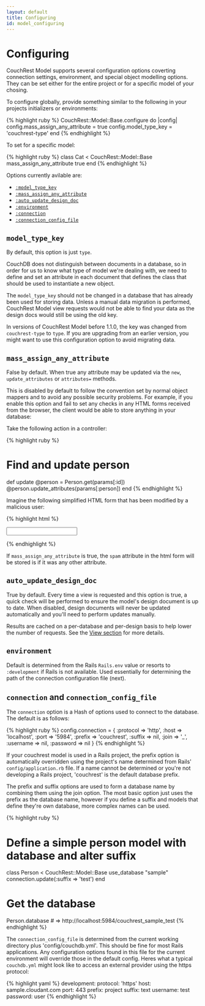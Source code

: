 ```yaml
---
layout: default
title: Configuring
id: model_configuring
---
```


# Configuring

CouchRest Model supports several configuration options coverting connection settings, environment, and special object modelling options. They can be set either for the entire project or for a specific model of your chosing.

To configure globally, provide something similar to the following in your projects initializers or environments:

{% highlight ruby %}
CouchRest::Model::Base.configure do |config|
  config.mass_assign_any_attribute = true
  config.model_type_key = 'couchrest-type'
end
{% endhighlight %}

To set for a specific model:

{% highlight ruby %}
class Cat < CouchRest::Model::Base
  mass_assign_any_attribute true
end
{% endhighlight %}

Options currently avilable are:

 * [`:model_type_key`](#model_type_key)
 * [`:mass_assign_any_attribute`](#mass_assign)
 * [`:auto_update_design_doc`](#design_doc)
 * [`:environment`](#environment)
 * [`:connection`](#connection)
 * [`:connection_config_file`](#connection)

<a id="model_type_key"> </a>
## `model_type_key`

By default, this option is just `type`.

CouchDB does not distinguish between documents in a database, so in order for us to know what type of model we're dealing with, we need to define and set an attribute in each document that defines the class that should be used to instantiate a new object.

The `model_type_key` should not be changed in a database that has already been used for storing data. Unless a manual data migration is performed, CouchRest Model view requests would not be able to find your data as the design docs would still be using the old key.

In versions of CouchRest Model before 1.1.0, the key was changed from `couchrest-type` to `type`. If you are upgrading from an earlier version, you might want to use this configuration option to avoid migrating data.

<a id="mass_assign"> </a>
## `mass_assign_any_attribute`

False by default. When true any attribute may be updated via the `new`, `update_attributes` or `attributes=` methods.

This is disabled by default to follow the convention set by normal object mappers and to avoid any possible security problems. For example, if you enable this option and fail to set any checks in any HTML forms received from the browser, the client would be able to store anything in your database:

Take the following action in a controller:

{% highlight ruby %}
# Find and update person
def update
  @person = Person.get(params[:id])
  @person.update_attributes(params[:person])
end
{% endhighlight %}

Imagine the following simplified HTML form that has been modified by a malicious user:

{% highlight html %}
<form>
  <input type="text" name="person[name]" />
  <input type="hidden" name="person[spam]" value="Some random text you don't want">
</form>
{% endhighlight %}

If `mass_assign_any_attribute` is true, the `spam` attribute in the html form will be stored is if it was any other attribute.

<a id="design_doc"> </a>
## `auto_update_design_doc`

True by default. Every time a view is requested and this option is true, a quick check will be performed to ensure the model's design document is up to date. When disabled, design documents will never be updated automatically and you'll need to perform updates manually.

Results are cached on a per-database and per-design basis to help lower the number of requests. See the [View section](/model/view_objects.html) for more details.


<a id="environment"> </a>
## `environment`

Default is determined from the Rails `Rails.env` value or resorts to `:development` if Rails is not available. Used essentially for determining the path of the connection configuration file (next).


<a id="connection"> </a>
## `connection` and `connection_config_file`

The `connection` option is a Hash of options used to connect to the database. The default is as follows:

{% highlight ruby %}
config.connection = {
  :protocol => 'http',
  :host     => 'localhost',
  :port     => '5984',
  :prefix   => 'couchrest',
  :suffix   => nil,
  :join     => '_',
  :username => nil,
  :password => nil
}
{% endhighlight %}

If your couchrest model is used in a Rails project, the prefix option is automatically overridden using the project's name determined from Rails' `config/application.rb` file. If a name cannot be determined or you're not developing a Rails project, 'couchrest' is the default database prefix.

The prefix and suffix options are used to form a database name by combining them using the join option. The most basic option just uses the prefix as the database name, however if you define a suffix and models that define they're own database, more complex names can be used.

{% highlight ruby %}
# Define a simple person model with database and alter suffix
class Person < CouchRest::Model::Base
  use_database "sample"
  connection.update(:suffix => 'test')
end

# Get the database
Person.database # => http://localhost:5984/couchrest_sample_test
{% endhighlight %}


The `connection_config_file` is determined from the current working directory plus 'config/couchdb.yml'. This should be fine for most Rails applications. Any configuration options found in this file for the current environment will override those in the default config. Heres what a typical `couchdb.yml` might look like to access an external provider using the https protocol:

{% highlight yaml %}
development:
  protocol: 'https'
  host: sample.cloudant.com
  port: 443
  prefix: project
  suffix: text
  username: test
  password: user
{% endhighlight %}


